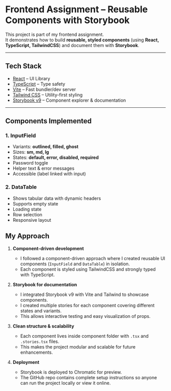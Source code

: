 # Frontend Assignment – Reusable Components with Storybook

This project is part of my frontend assignment.  
It demonstrates how to build **reusable, styled components** (using **React, TypeScript, TailwindCSS**) and document them with **Storybook**.

---

## Tech Stack
- [React](https://react.dev/) – UI Library  
- [TypeScript](https://www.typescriptlang.org/) – Type safety  
- [Vite](https://vitejs.dev/) – Fast bundler/dev server  
- [Tailwind CSS](https://tailwindcss.com/) – Utility-first styling  
- [Storybook v9](https://storybook.js.org/) – Component explorer & documentation  

---

## Components Implemented

### 1. InputField
- Variants: **outlined, filled, ghost**  
- Sizes: **sm, md, lg**  
- States: **default, error, disabled, required**  
- Password toggle  
- Helper text & error messages  
- Accessible (label linked with input)  

### 2. DataTable
- Shows tabular data with dynamic headers  
- Supports empty state  
- Loading state  
- Row selection  
- Responsive layout  

##  My Approach

1. **Component-driven development**  
   - I followed a component-driven approach where I created reusable UI components (`InputField` and `DataTable`) in isolation.  
   - Each component is styled using TailwindCSS and strongly typed with TypeScript.  

2. **Storybook for documentation**  
   - I integrated Storybook v9 with Vite and Tailwind to showcase components.  
   - I created multiple stories for each component covering different states and variants.  
   - This allows interactive testing and easy visualization of props.  

3. **Clean structure & scalability**  
   - Each component lives inside component folder with `.tsx` and `.stories.tsx` files.  
   - This makes the project modular and scalable for future enhancements.  

4. **Deployment**  
   - Storybook is deployed to Chromatic for preview.  
   - The GitHub repo contains complete setup instructions so anyone can run the project locally or view it online.


